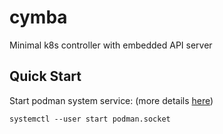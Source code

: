 # cymba
Minimal k8s controller with embedded API server

## Quick Start

Start podman system service: (more details [here](https://podman.io/blogs/2020/08/10/podman-go-bindings.html))

```shell
systemctl --user start podman.socket
```